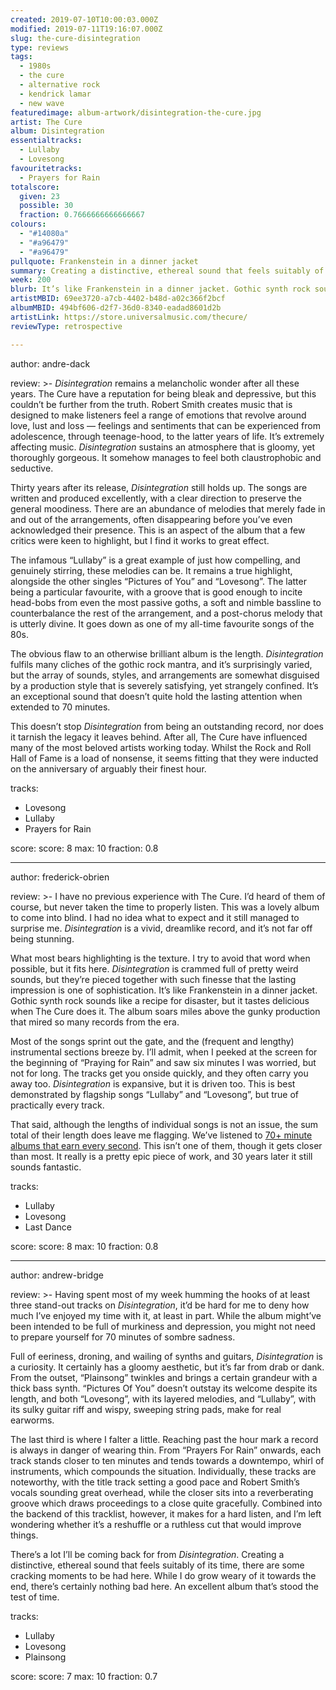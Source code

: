 ```yaml
---
created: 2019-07-10T10:00:03.000Z
modified: 2019-07-11T19:16:07.000Z
slug: the-cure-disintegration
type: reviews
tags:
  - 1980s
  - the cure
  - alternative rock
  - kendrick lamar
  - new wave
featuredimage: album-artwork/disintegration-the-cure.jpg
artist: The Cure
album: Disintegration
essentialtracks:
  - Lullaby
  - Lovesong
favouritetracks:
  - Prayers for Rain
totalscore:
  given: 23
  possible: 30
  fraction: 0.7666666666666667
colours:
  - "#14080a"
  - "#a96479"
  - "#a96479"
pullquote: Frankenstein in a dinner jacket
summary: Creating a distinctive, ethereal sound that feels suitably of its time, there are some cracking moments to be had here. While I do grow weary of it towards the end, there's certainly nothing bad here. An excellent album that's stood the test of time.
week: 200
blurb: It’s like Frankenstein in a dinner jacket. Gothic synth rock sounds like a recipe for disaster, but it sounds delicious when The Cure does it.
artistMBID: 69ee3720-a7cb-4402-b48d-a02c366f2bcf
albumMBID: 494bf606-d2f7-36d0-8340-eadad8601d2b
artistLink: https://store.universalmusic.com/thecure/
reviewType: retrospective

---
```


author: andre-dack

review: >-
  *Disintegration* remains a melancholic wonder after all these years. The Cure have a reputation for being bleak and depressive, but this couldn’t be further from the truth. Robert Smith creates music that is designed to make listeners feel a range of emotions that revolve around love, lust and loss — feelings and sentiments that can be experienced from adolescence, through teenage-hood, to the latter years of life. It’s extremely affecting music. *Disintegration* sustains an atmosphere that is gloomy, yet thoroughly gorgeous. It somehow manages to feel both claustrophobic and seductive.

  Thirty years after its release, *Disintegration* still holds up. The songs are written and produced excellently, with a clear direction to preserve the general moodiness. There are an abundance of melodies that merely fade in and out of the arrangements, often disappearing before you’ve even acknowledged their presence. This is an aspect of the album that a few critics were keen to highlight, but I find it works to great effect. 
  
  The infamous “Lullaby” is a great example of just how compelling, and genuinely stirring, these melodies can be. It remains a true highlight, alongside the other singles “Pictures of You” and “Lovesong”. The latter being a particular favourite, with a groove that is good enough to incite head-bobs from even the most passive goths, a soft and nimble bassline to counterbalance the rest of the arrangement, and a post-chorus melody that is utterly divine. It goes down as one of my all-time favourite songs of the 80s.

  The obvious flaw to an otherwise brilliant album is the length. *Disintegration* fulfils many cliches of the gothic rock mantra, and it’s surprisingly varied, but the array of sounds, styles, and arrangements are somewhat disguised by a production style that is severely satisfying, yet strangely confined. It’s an exceptional sound that doesn’t quite hold the lasting attention when extended to 70 minutes. 
  
  This doesn’t stop *Disintegration* from being an outstanding record, nor does it tarnish the legacy it leaves behind. After all, The Cure have influenced many of the most beloved artists working today. Whilst the Rock and Roll Hall of Fame is a load of nonsense, it seems fitting that they were inducted on the anniversary of arguably their finest hour.

tracks:
  - Lovesong
  - ­­Lullaby
  - ­­Prayers for Rain

score:
  score: 8
  max: 10
  fraction: 0.8

---
author: frederick-obrien

review: >-
  I have no previous experience with The Cure. I’d heard of them of course, but never taken the time to properly listen. This was a lovely album to come into blind. I had no idea what to expect and it still managed to surprise me. *Disintegration* is a vivid, dreamlike record, and it’s not far off being stunning.

  What most bears highlighting is the texture. I try to avoid that word when possible, but it fits here. *Disintegration* is crammed full of pretty weird sounds, but they’re pieced together with such finesse that the lasting impression is one of sophistication. It’s like Frankenstein in a dinner jacket. Gothic synth rock sounds like a recipe for disaster, but it tastes delicious when The Cure does it. The album soars miles above the gunky production that mired so many records from the era.

  Most of the songs sprint out the gate, and the (frequent and lengthy) instrumental sections breeze by. I’ll admit, when I peeked at the screen for the beginning of “Praying for Rain” and saw six minutes I was worried, but not for long. The tracks get you onside quickly, and they often carry you away too. *Disintegration* is expansive, but it is driven too. This is best demonstrated by flagship songs “Lullaby” and “Lovesong”, but true of practically every track.

  That said, although the lengths of individual songs is not an issue, the sum total of their length does leave me flagging. We’ve listened to [70+ minute albums that earn every second](/reviews/kendrick-lamar-to-pimp-a-butterfly/). This isn’t one of them, though it gets closer than most. It really is a pretty epic piece of work, and 30 years later it still sounds fantastic.

tracks:
  - Lullaby
  - ­­Lovesong
  - ­­Last Dance

score:
  score: 8
  max: 10
  fraction: 0.8

---
author: andrew-bridge

review: >-
  Having spent most of my week humming the hooks of at least three stand-out tracks on *Disintegration*, it’d be hard for me to deny how much I’ve enjoyed my time with it, at least in part. While the album might’ve been intended to be full of murkiness and depression, you might not need to prepare yourself for 70 minutes of sombre sadness.

  Full of eeriness, droning, and wailing of synths and guitars, *Disintegration* is a curiosity. It certainly has a gloomy aesthetic, but it’s far from drab or dank. From the outset, “Plainsong” twinkles and brings a certain grandeur with a thick bass synth. “Pictures Of You” doesn’t outstay its welcome despite its length, and both “Lovesong”, with its layered melodies, and “Lullaby”, with its sulky guitar riff and wispy, sweeping string pads, make for real earworms.

  The last third is where I falter a little. Reaching past the hour mark a record is always in danger of wearing thin. From “Prayers For Rain” onwards, each track stands closer to ten minutes and tends towards a downtempo, whirl of instruments, which compounds the situation. Individually, these tracks are noteworthy, with the title track setting a good pace and Robert Smith’s vocals sounding great overhead, while the closer sits into a reverberating groove which draws proceedings to a close quite gracefully. Combined into the backend of this tracklist, however, it makes for a hard listen, and I’m left wondering whether it’s a reshuffle or a ruthless cut that would improve things.

  There’s a lot I’ll be coming back for from *Disintegration*. Creating a distinctive, ethereal sound that feels suitably of its time, there are some cracking moments to be had here. While I do grow weary of it towards the end, there’s certainly nothing bad here. An excellent album that’s stood the test of time.

tracks:
  - Lullaby
  - ­­Lovesong
  - ­­Plainsong
  
score:
  score: 7
  max: 10
  fraction: 0.7
